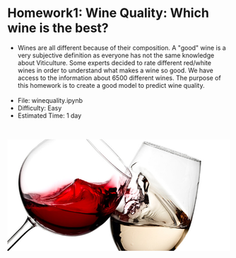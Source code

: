 # Homework1: Wine Quality: Which wine is the best?

<ul>
  <li>Wines are all different because of their composition. A "good" wine is a very subjective definition as everyone has not the same knowledge about Viticulture. Some experts decided to rate different red/white wines in order to understand what makes a wine so good. We have access to the information about 6500 different wines. The purpose of this homework is to create a good model to predict wine quality.</li>
  <br>
  <li>File: winequality.ipynb</li>
  <li>Difficulty: Easy</li>
  <li>Estimated Time: 1 day</li>
</ul>
<br>
<p align="center">
<img src="./wine.png" width="730px">
</p>
